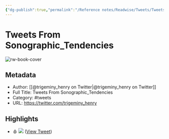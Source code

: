 ```yaml
---
{"dg-publish":true,"permalink":"/Reference notes/Readwise/Tweets/Tweets From Sonographic_Tendencies/"}
---
```


# Tweets From Sonographic_Tendencies

![rw-book-cover](https://pbs.twimg.com/profile_images/1459874585067892744/gyUPmFdx.jpg)

## Metadata
- Author: [[@trigeminy_henry on Twitter\|@trigeminy_henry on Twitter]]
- Full Title: Tweets From Sonographic_Tendencies
- Category: #tweets
- URL: https://twitter.com/trigeminy_henry

## Highlights
- 🩸 
  ![](https://pbs.twimg.com/media/FkndnggX0CMcDZN.jpg) ([View Tweet](https://twitter.com/trigeminy_henry/status/1606058416056590336))
